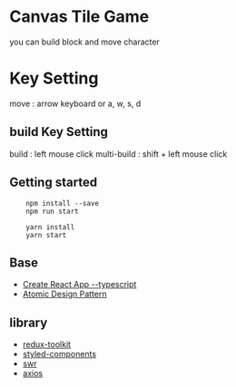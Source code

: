 # Canvas Tile Game

you can build block and move character

# Key Setting

move : arrow keyboard or a, w, s, d

## build Key Setting

build : left mouse click
multi-build : shift + left mouse click

## Getting started

```
    npm install --save
    npm run start
```

```
    yarn install
    yarn start
```

## Base

-   [Create React App --typescript](https://github.com/facebook/create-react-app)
-   [Atomic Design Pattern](https://bradfrost.com/)

## library

-   [redux-toolkit](https://github.com/reduxjs/redux-toolkit)
-   [styled-components](https://github.com/styled-components/styled-components)
-   [swr](https://github.com/vercel/swr)
-   [axios](https://github.com/axios/axios)
